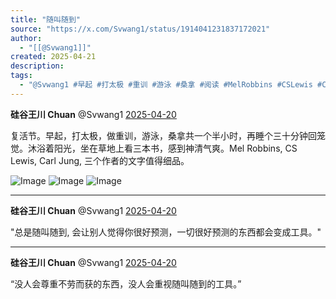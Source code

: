 ```yaml
---
title: "随叫随到"
source: "https://x.com/Svwang1/status/1914041231837172021"
author:
  - "[[@Svwang1]]"
created: 2025-04-21
description:
tags:
  - "@Svwang1 #早起 #打太极 #重训 #游泳 #桑拿 #阅读 #MelRobbins #CSLewis #CarlJung"
---
```

**硅谷王川 Chuan** @Svwang1 [2025-04-20](https://x.com/Svwang1/status/1914041231837172021)

复活节。早起，打太极，做重训，游泳，桑拿共一个半小时，再睡个三十分钟回笼觉。沐浴着阳光，坐在草地上看三本书，感到神清气爽。Mel Robbins, CS Lewis, Carl Jung, 三个作者的文字值得细品。

![Image](https://pbs.twimg.com/media/GpAKW16a4AE8n4Q?format=jpg&name=large) ![Image](https://pbs.twimg.com/media/GpAKWyubIAA5vnR?format=jpg&name=large) ![Image](https://pbs.twimg.com/media/GpAKW1sasAAmnUU?format=jpg&name=large)

---

**硅谷王川 Chuan** @Svwang1 [2025-04-20](https://x.com/Svwang1/status/1914068856416669871)

"总是随叫随到, 会让别人觉得你很好预测，一切很好预测的东西都会变成工具。"

---

**硅谷王川 Chuan** @Svwang1 [2025-04-20](https://x.com/Svwang1/status/1914071380238463324)

“没人会尊重不劳而获的东西，没人会重视随叫随到的工具。”